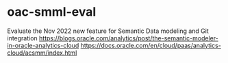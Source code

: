 # oac-smml-eval
Evaluate the Nov 2022 new feature for Semantic Data modeling and Git integration https://blogs.oracle.com/analytics/post/the-semantic-modeler-in-oracle-analytics-cloud https://docs.oracle.com/en/cloud/paas/analytics-cloud/acsmm/index.html
